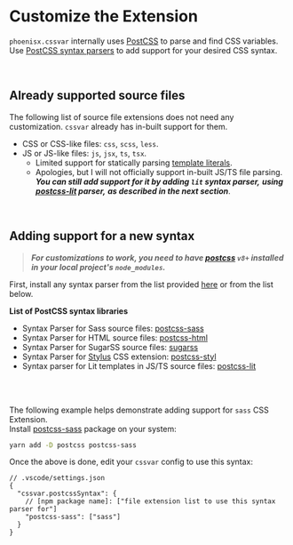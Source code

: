 # Customize the Extension

`phoenisx.cssvar` internally uses [PostCSS](https://github.com/postcss/postcss) to parse and
find CSS variables. Use [PostCSS syntax parsers][syntax-list] to add support for your
desired CSS syntax.

<br>

## Already supported source files

The following list of source file extensions does not need any customization.
`cssvar` already has in-built support for them.

- CSS or CSS-like files: `css`, `scss`, `less`.
- JS or JS-like files: `js`, `jsx`, `ts`, `tsx`.
  - Limited support for statically parsing [template literals](https://developer.mozilla.org/en-US/docs/Web/JavaScript/Reference/Template_literals).
  - Apologies, but I will not officially support in-built JS/TS file parsing.
    __*You can still add support for it by adding `lit` syntax parser,*__
    __*using [postcss-lit](https://github.com/43081j/postcss-lit) parser,*__
    __*as described in the next section*__.

<br>

## Adding support for a new syntax

> ***For customizations to work, you need to have
[postcss](https://github.com/postcss/postcss) `v8+` installed in your local project's `node_modules`.***

First, install any syntax parser from the list provided [here][syntax-list]
or from the list below.

**List of PostCSS syntax libraries**
- Syntax Parser for Sass source files:
  [postcss-sass][sass-syntax]
- Syntax Parser for HTML source files:
  [postcss-html](https://github.com/gucong3000/postcss-html)
- Syntax Parser for SugarSS source files:
  [sugarss](https://github.com/postcss/sugarss)
- Syntax Parser for [Stylus](https://stylus-lang.com/) CSS extension:
  [postcss-styl](https://github.com/stylus/postcss-styl)
- Syntax parser for Lit templates in JS/TS source files:
  [postcss-lit](https://github.com/43081j/postcss-lit)

<br>
<br>

The following example helps demonstrate adding support for `sass` CSS Extension.
<br>Install [postcss-sass][sass-syntax] package on your system:

```sh
yarn add -D postcss postcss-sass
```

Once the above is done, edit your `cssvar` config to use this syntax:

```jsonc
// .vscode/settings.json
{
  "cssvar.postcssSyntax": {
    // [npm package name]: ["file extension list to use this syntax parser for"]
    "postcss-sass": ["sass"]
  }
}
```




[syntax-list]: https://github.com/postcss/postcss#syntaxes
[sass-syntax]: https://github.com/AleshaOleg/postcss-sass
[nested-plugin]: https://github.com/postcss/postcss-nested
